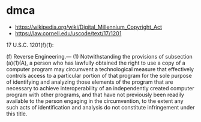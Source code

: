 # dmca

- <https://wikipedia.org/wiki/Digital_Millennium_Copyright_Act>
- https://law.cornell.edu/uscode/text/17/1201

17 U.S.C. 1201(f)(1):

(f) Reverse Engineering.—
(1) Notwithstanding the provisions of subsection (a)(1)(A), a person who has
lawfully obtained the right to use a copy of a computer program may circumvent
a technological measure that effectively controls access to a particular
portion of that program for the sole purpose of identifying and analyzing those
elements of the program that are necessary to achieve interoperability of an
independently created computer program with other programs, and that have not
previously been readily available to the person engaging in the circumvention,
to the extent any such acts of identification and analysis do not constitute
infringement under this title.
